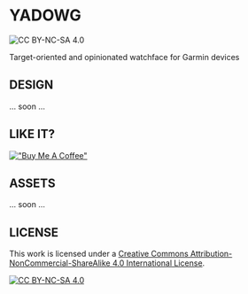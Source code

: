# YADOWG
![CC BY-NC-SA 4.0][cc-by-nc-sa-shield]

Target-oriented and opinionated watchface for Garmin devices

## DESIGN

 ... soon ...

## LIKE IT?

[!["Buy Me A Coffee"](https://www.buymeacoffee.com/assets/img/custom_images/orange_img.png)](https://bmc.link/vroger)

## ASSETS

 ... soon ...

## LICENSE

This work is licensed under a
[Creative Commons Attribution-NonCommercial-ShareAlike 4.0 International License][cc-by-nc-sa].

[![CC BY-NC-SA 4.0][cc-by-nc-sa-image]][cc-by-nc-sa]

[cc-by-nc-sa]: http://creativecommons.org/licenses/by-nc-sa/4.0/
[cc-by-nc-sa-image]: https://licensebuttons.net/l/by-nc-sa/4.0/88x31.png
[cc-by-nc-sa-shield]: https://img.shields.io/badge/License-CC%20BY--NC--SA%204.0-lightgrey.svg?style=for-the-badge
